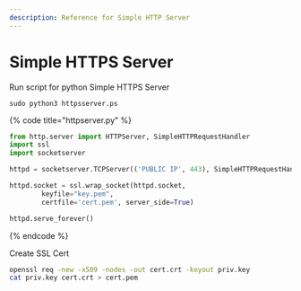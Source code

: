 ```yaml
---
description: Reference for Simple HTTP Server
---
```


# Simple HTTPS Server

Run script for python Simple HTTPS Server

```
sudo python3 httpsserver.ps
```

{% code title="httpserver.py" %}
```python
from http.server import HTTPServer, SimpleHTTPRequestHandler
import ssl
import socketserver

httpd = socketserver.TCPServer(('PUBLIC IP', 443), SimpleHTTPRequestHandler)

httpd.socket = ssl.wrap_socket(httpd.socket, 
        keyfile="key.pem", 
        certfile='cert.pem', server_side=True)

httpd.serve_forever()
```
{% endcode %}

Create SSL Cert

```bash
openssl req -new -x509 -nodes -out cert.crt -keyout priv.key
cat priv.key cert.crt > cert.pem

```

